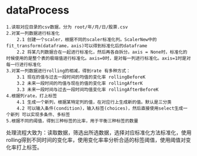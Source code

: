 # dataProcess

    1.读取对应目录的csv数据，分为 root/年/月/日/股票.csv 
    2.对某一列数据进行标准化
        2.1 创建一个scaler，根据不同的scaler标准化列。ScalerNew中的fit_transform(dataframe，axis)可以得到标准化后的dataframe
        2.2 将某几列数据合在一起进行标准化，然后再各自拆分。axis = None时，标准化的时候使用的是整个表的极端值进行标准化。axis=0时，是对每一列进行标准化。axis=1时是对每一行进行标准化
    3.对某一列数据进行rolling的相减，得到rate 有多种方式：
        3.1 现在的值与过去一段时间的均值的变化率 rollingBeforeK
        3.2 未来一段时间的均值与现在的值的变化率 rollingAfterK
        3.3 未来一段时间与过去一段时间均值变化率 rollingAfterBeforeK
    4.根据列rate，打上标签
        4.1 生成一个新列，根据某特定列的值，在对应行上生成新的值。默认是三分类
        4.2 可以输入条件(condition)，输入标签(choices)，然后直接使用select生成一个新列 可以实现多条件、多标签
    5.根据不同的阈值，得到三种标签的比率，用于平衡三种标签的数量

处理流程大致为：读取数据，筛选出所选数据，选择对应标准化方法标准化，使用rolling得到不同时间的变化率，使用变化率率分析合适的标签阈值，使用阈值对变化率打上标签。



